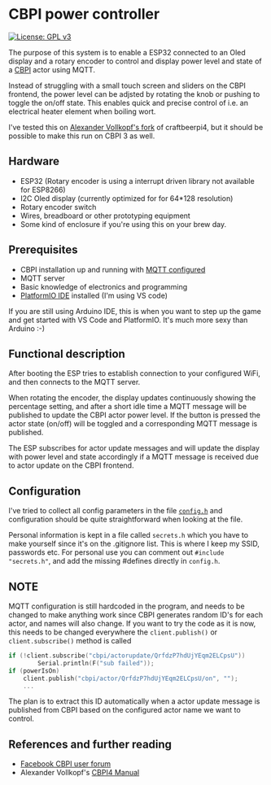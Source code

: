 # CBPI power controller

[![License: GPL v3](https://img.shields.io/badge/License-GPLv3-blue.svg)](https://github.com/erlend71/mqtt_power/blob/master/LICENSE)

The purpose of this system is to enable a ESP32 connected to an Oled display and a rotary encoder to control and display power level and state of a [CBPI](http://www.craftbeerpi.com/) actor using MQTT.

Instead of struggling with a small touch screen and sliders on the CBPI frontend, the power level can be adjsted by rotating the knob or pushing to toggle the on/off state. This enables quick and precise control of i.e. an electrical heater element when boiling wort.

I've tested this on [Alexander Vollkopf's fork](https://github.com/avollkopf/craftbeerpi4) of craftbeerpi4, but it should be possible to make this run on CBPI 3 as well.

## Hardware

* ESP32 (Rotary encoder is using a interrupt driven library not available for ESP8266)
* I2C Oled display (currently optimized for for 64*128 resolution)
* Rotary encoder switch
* Wires, breadboard or other prototyping equipment
* Some kind of enclosure if you're using this on your brew day.

## Prerequisites

* CBPI installation up and running with [MQTT configured](https://openbrewing.gitbook.io/craftbeerpi4_support/readme/craftbeerpi-4-server/mqtt-connectivity)
* MQTT server
* Basic knowledge of electronics and programming
* [PlatformIO IDE](https://platformio.org/) installed (I'm using VS code)
  
If you are still using Arduino IDE, this is when you want to step up the game and get started with VS Code and PlatformIO. It's much more sexy than Arduino :-)
  
## Functional description

After booting the ESP tries to establish connection to your configured WiFi, and then connects to the MQTT server.

When rotating the encoder, the display updates continuously showing the percentage setting, and after a short idle time a MQTT message will be published to update the CBPI actor power level. If the button is pressed the actor state (on/off) will be toggled and a corresponding MQTT message is published.

The ESP subscribes for actor update messages and will update the display with power level and state accordingly if a MQTT message is received due to actor update on the CBPI frontend.

## Configuration

I've tried to collect all config parameters  in the file [`config.h`](https://github.com/erlend71/mqtt_power/blob/master/src/config.h) and configuration should be quite straightforward when looking at the file.

Personal information is kept in a file called `secrets.h` which you have to make yourself since it's on the .gitignore list. This is where I keep my SSID, passwords etc. For personal use you can comment out `#include "secrets.h"`, and add the missing #defines directly in `config.h`.

## NOTE

MQTT configuration is still hardcoded in the program, and needs to be changed to make anything work since CBPI generates random ID's for each actor, and names will also change. If you want to try the code as it is now, this needs to be changed everywhere the `client.publish()` or `client.subscribe()` method is called

```CPP
if (!client.subscribe("cbpi/actorupdate/QrfdzP7hdUjYEqm2ELCpsU"))
        Serial.println(F("sub failed"));
if (powerIsOn)
    client.publish("cbpi/actor/QrfdzP7hdUjYEqm2ELCpsU/on", "");
    ...
```

The plan is to extract this ID automatically when a actor update message is published from CBPI based on the configured actor name we want to control.

## References and further reading

* [Facebook CBPI user forum](https://www.facebook.com/groups/craftbeerpi/)
* Alexander Vollkopf's [CBPI4 Manual](https://openbrewing.gitbook.io/craftbeerpi4_support/)
